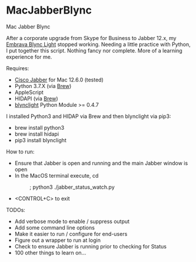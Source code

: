 # MacJabberBlync
Mac Jabber Blync

After a corporate upgrade from Skype for Business to Jabber 12.x, my <a  href="https://embrava.com">Embrava Blync Light</a> stopped working. Needing a little practice with Python, I put together this script.   Nothing fancy nor complete.  More of a learning experience for me.

Requires:
- <a href='https://www.cisco.com/c/en/us/products/unified-communications/jabber/index.html'>Cisco Jabber</a> for Mac 12.6.0 (tested)
- Python 3.7.X (via <a href=https://brew.sh>Brew</a>)
- AppleScript
- HIDAPI (via <a href=https://brew.sh>Brew</a>)
- <a href="https://github.com/JnyJny/blynclight">blynclight</a> Python Module >= 0.4.7


I installed Python3 and HIDAP via Brew and then blynclight via pip3:
- brew install python3
- brew install hidapi
- pip3 install blynclight

How to run:
- Ensure that Jabber is open and running and the main Jabber window is open
- In the MacOS terminal execute, cd <DIR TO SCRIPT>; python3 ./jabber_status_watch.py
- <CONTROL+C> to exit

TODOs:
- Add verbose mode to enable / suppress output
- Add some command line options
- Make it easier to run / configure for end-users
- Figure out a wrapper to run at login
- Check to ensure Jabber is running prior to checking for Status
- 100 other things to learn on...
